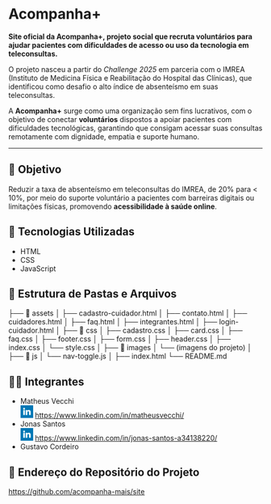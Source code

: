 # Acompanha+

**Site oficial da Acompanha+, projeto social que recruta voluntários para ajudar pacientes com dificuldades de acesso ou uso da tecnologia em teleconsultas.**

O projeto nasceu a partir do *Challenge 2025* em parceria com o IMREA (Instituto de Medicina Física e Reabilitação do Hospital das Clínicas), que identificou como desafio o alto índice de absenteísmo em suas teleconsultas.

A **Acompanha+** surge como uma organização sem fins lucrativos, com o objetivo de conectar **voluntários** dispostos a apoiar pacientes com dificuldades tecnológicas, garantindo que consigam acessar suas consultas remotamente com dignidade, empatia e suporte humano.

---

## 🎯 Objetivo

Reduzir a taxa de absenteísmo em teleconsultas do IMREA, de 20% para < 10%, por meio do suporte voluntário a pacientes com barreiras digitais ou limitações físicas, promovendo **acessibilidade à saúde online**.

## 🧩 Tecnologias Utilizadas

- HTML
- CSS
- JavaScript

## 📁 Estrutura de Pastas e Arquivos

├── 📁 assets
│   ├── cadastro-cuidador.html
│   ├── contato.html
│   ├── cuidadores.html
│   ├── faq.html
│   ├── integrantes.html
│   ├── login-cuidador.html
│
├── 📁 css
│   ├── cadastro.css
│   ├── card.css
│   ├── faq.css
│   ├── footer.css
│   ├── form.css
│   ├── header.css
│   ├── index.css
│   └── style.css
│
├── 📁 images
│   └── (imagens do projeto)
│
├── 📁 js
│   └── nav-toggle.js
│
├── index.html
└── README.md

## 👨‍💻 Integrantes

- Matheus Vecchi<br>
<img src="https://raw.githubusercontent.com/edent/SuperTinyIcons/91a804aef38847ce0d70cc4f796da8931b2f1f19/images/svg/linkedin.svg" width="25"/> https://www.linkedin.com/in/matheusvecchi/
- Jonas Santos<br>
<img src="https://raw.githubusercontent.com/edent/SuperTinyIcons/91a804aef38847ce0d70cc4f796da8931b2f1f19/images/svg/linkedin.svg" width="25" /> https://www.linkedin.com/in/jonas-santos-a34138220/
- Gustavo Cordeiro

## 🔗 Endereço do Repositório do Projeto

https://github.com/acompanha-mais/site
